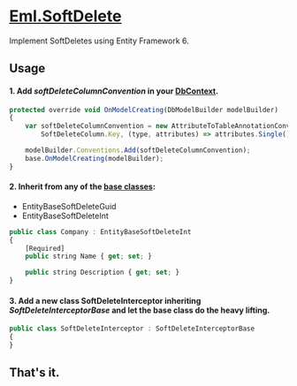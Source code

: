 # [Eml.SoftDelete](https://www.nuget.org/packages/Eml.SoftDelete/)
Implement SoftDeletes using Entity Framework 6.


## Usage
#### 1. Add *softDeleteColumnConvention* in your [DbContext](https://github.com/EddLonzanida/Eml.SoftDelete.Demo/blob/master/Eml.SoftDelete.Data/DefaultDb.cs).

```javascript
protected override void OnModelCreating(DbModelBuilder modelBuilder)
{
    var softDeleteColumnConvention = new AttributeToTableAnnotationConvention<SoftDeleteAttribute, string>(
        SoftDeleteColumn.Key, (type, attributes) => attributes.Single().SoftDeleteColumnName);

    modelBuilder.Conventions.Add(softDeleteColumnConvention);
    base.OnModelCreating(modelBuilder);
}
```

#### 2. Inherit from any of the [base classes](https://www.nuget.org/packages/Eml.EntityBaseClasses/):  
* EntityBaseSoftDeleteGuid
* EntityBaseSoftDeleteInt

```javascript
public class Company : EntityBaseSoftDeleteInt
{
    [Required]
    public string Name { get; set; }

    public string Description { get; set; }
}
```

#### 3. Add a new class SoftDeleteInterceptor inheriting ***SoftDeleteInterceptorBase*** and let the base class do the heavy lifting.

```javascript
public class SoftDeleteInterceptor : SoftDeleteInterceptorBase
{
}
```


## That's it.
